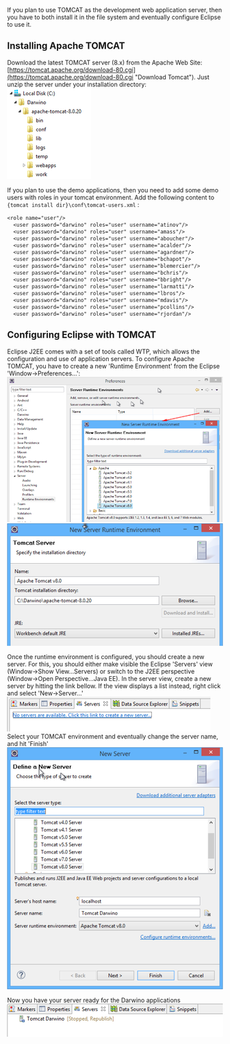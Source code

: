 If you plan to use TOMCAT as the development web application server, then you have to both install it in the file system and eventually configure Eclipse to use it.


Installing Apache TOMCAT
------------------------
Download the latest TOMCAT server (8.x) from the Apache Web Site: [https://tomcat.apache.org/download-80.cgi](https://tomcat.apache.org/download-80.cgi "Download Tomcat").
Just unzip the server under your installation directory:
![](install-tomcat.png)


If you plan to use the demo applications, then you need to add some demo users with roles in your tomcat environment. Add the following content to `{tomcat install dir}\conf\tomcat-users.xml` :

	<role name="user"/>
	  <user password="darwino" roles="user" username="atinov"/>
	  <user password="darwino" roles="user" username="amass"/>
	  <user password="darwino" roles="user" username="aboucher"/>
	  <user password="darwino" roles="user" username="acalder"/>
	  <user password="darwino" roles="user" username="agardner"/>
	  <user password="darwino" roles="user" username="bchapot"/>
	  <user password="darwino" roles="user" username="blemercier"/>
	  <user password="darwino" roles="user" username="bchris"/>
	  <user password="darwino" roles="user" username="bbright"/>
	  <user password="darwino" roles="user" username="larmatti"/>
	  <user password="darwino" roles="user" username="lbros"/>
	  <user password="darwino" roles="user" username="mdavis"/>
	  <user password="darwino" roles="user" username="pcollins"/>
	  <user password="darwino" roles="user" username="rjordan"/>
    


Configuring Eclipse with TOMCAT
------------------------------
Eclipse J2EE comes with a set of tools called WTP, which allows the configuration and use of application servers.
To configure Apache TOMCAT, you have to create a new 'Runtime Environment' from the Eclipse 'Window->Preferences...':
![](eclipse_tomcat1.png)
![](eclipse_tomcat2.png)


Once the runtime environment is configured, you should create a new server. For this, you should either make visible the Eclipse 'Servers' view (Window->Show View...Servers) or switch to the J2EE perspective (Window->Open Perspective...Java EE).
In the server view, create a new server by hitting the link bellow. If the view displays a list instead, right click and select 'New->Server...'
![](eclipse_tomcat3.png)
Select your TOMCAT environment and eventually change the server name, and hit 'Finish'
![](eclipse_tomcat4.png)

Now you have your server ready for the Darwino applications
![](eclipse_tomcat5.png)